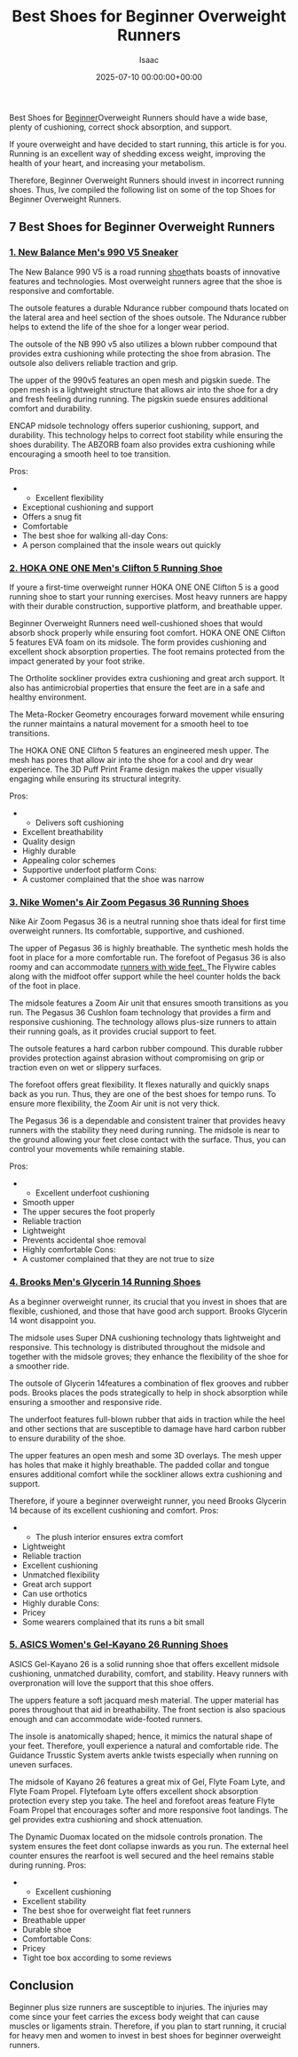 ﻿---
title: Best Shoes for Beginner Overweight Runners
description: Best Shoes for Beginner Overweight Runners should have a wide base, plenty of cushioning, correct shock absorption, and support. If youre overweight and have...
slug: /best-shoes-for-beginner-overweight-runners/
date: 2025-07-10 00:00:00+00:00
lastmod: 2025-07-10 00:00:00+03:00
author: Isaac
categories:
- Product Reviews
- Running shoes
tags:
- product-reviews
- shoe
- beginner
layout: post
---

Best Shoes for [Beginner](https://pestpolicy.com/best-bass-amps-for-beginners/)Overweight Runners should have a wide base, plenty of cushioning, correct shock absorption, and support.

If youre overweight and have decided to start running, this article is for you. Running is an excellent way of shedding excess weight, improving the health of your heart, and increasing your metabolism.

Therefore, Beginner Overweight Runners should invest in incorrect running shoes. Thus, Ive compiled the following list on some of the top Shoes for Beginner Overweight Runners.

##  7 Best Shoes for Beginner Overweight Runners

###  [1. New Balance Men's 990 V5 Sneaker](https://www.amazon.com/dp/B07L8L5KQF/?tag=p-policy-20)

The New Balance 990 V5 is a road running [shoe](https://pestpolicy.com/best-running-shoes-for-heavy-female-runners/)thats boasts of innovative features and technologies. Most overweight runners agree that the shoe is responsive and comfortable.

The outsole features a durable Ndurance rubber compound thats located on the lateral area and heel section of the shoes outsole. The Ndurance rubber helps to extend the life of the shoe for a longer wear period.

The outsole of the NB 990 v5 also utilizes a blown rubber compound that provides extra cushioning while protecting the shoe from abrasion. The outsole also delivers reliable traction and grip.

The upper of the 990v5 features an open mesh and pigskin suede. The open mesh is a lightweight structure that allows air into the shoe for a dry and fresh feeling during running. The pigskin suede ensures additional comfort and durability.

ENCAP midsole technology offers superior cushioning, support, and durability. This technology helps to correct foot stability while ensuring the shoes durability. The ABZORB foam also provides extra cushioning while encouraging a smooth heel to toe transition.


Pros:
- - Excellent flexibility
- Exceptional cushioning and support
- Offers a snug fit
- Comfortable
- The best shoe for walking all-day Cons:
- A person complained that the insole wears out quickly


###  [2. HOKA ONE ONE Men's Clifton 5 Running Shoe](https://www.amazon.com/dp/B0788T3GS8/?tag=p-policy-20)

If youre a first-time overweight runner HOKA ONE ONE Clifton 5 is a good running shoe to start your running exercises. Most heavy runners are happy with their durable construction, supportive platform, and breathable upper.

Beginner Overweight Runners need well-cushioned shoes that would absorb shock properly while ensuring foot comfort. HOKA ONE ONE Clifton 5 features EVA foam on its midsole. The form provides cushioning and excellent shock absorption properties. The foot remains protected from the impact generated by your foot strike.

The Ortholite sockliner provides extra cushioning and great arch support. It also has antimicrobial properties that ensure the feet are in a safe and healthy environment.

The Meta-Rocker Geometry encourages forward movement while ensuring the runner maintains a natural movement for a smooth heel to toe transitions.

The HOKA ONE ONE Clifton 5 features an engineered mesh upper. The mesh has pores that allow air into the shoe for a cool and dry wear experience. The 3D Puff Print Frame design makes the upper visually engaging while ensuring its structural integrity.


Pros:
- - Delivers soft cushioning
- Excellent breathability
- Quality design
- Highly durable
- Appealing color schemes
- Supportive underfoot platform Cons:
- A customer complained that the shoe was narrow


###  [3. Nike Women's Air Zoom Pegasus 36 Running Shoes](https://www.amazon.com/dp/B07LDG13Y5/?tag=p-policy-20)

Nike Air Zoom Pegasus 36 is a neutral running shoe thats ideal for first time overweight runners. Its comfortable, supportive, and cushioned.

The upper of Pegasus 36 is highly breathable. The synthetic mesh holds the foot in place for a more comfortable run. The forefoot of Pegasus 36 is also roomy and can accommodate [runners with wide feet. ](https://pestpolicy.com/best-running-shoes-for-men-with-wide-feet/)The Flywire cables along with the midfoot offer support while the heel counter holds the back of the foot in place.

The midsole features a Zoom Air unit that ensures smooth transitions as you run. The Pegasus 36 Cushlon foam technology that provides a firm and responsive cushioning. The technology allows plus-size runners to attain their running goals, as it provides crucial support to feet.

The outsole features a hard carbon rubber compound. This durable rubber provides protection against abrasion without compromising on grip or traction even on wet or slippery surfaces.

The forefoot offers great flexibility. It flexes naturally and quickly snaps back as you run. Thus, they are one of the best shoes for tempo runs. To ensure more flexibility, the Zoom Air unit is not very thick.

The Pegasus 36 is a dependable and consistent trainer that provides heavy runners with the stability they need during running. The midsole is near to the ground allowing your feet close contact with the surface. Thus, you can control your movements while remaining stable.


Pros:
- - Excellent underfoot cushioning
- Smooth upper
- The upper secures the foot properly
- Reliable traction
- Lightweight
- Prevents accidental shoe removal
- Highly comfortable Cons:
- A customer complained that they are not true to size


###  [4. Brooks Men's Glycerin 14 Running Shoes](https://www.amazon.com/dp/B017MZAO0Q/?tag=p-policy-20)

As a beginner overweight runner, its crucial that you invest in shoes that are flexible, cushioned, and those that have good arch support. Brooks Glycerin 14 wont disappoint you.

The midsole uses Super DNA cushioning technology thats lightweight and responsive. This technology is distributed throughout the midsole and together with the midsole groves; they enhance the flexibility of the shoe for a smoother ride.

The outsole of Glycerin 14features a combination of flex grooves and rubber pods. Brooks places the pods strategically to help in shock absorption while ensuring a smoother and responsive ride.

The underfoot features full-blown rubber that aids in traction while the heel and other sections that are susceptible to damage have hard carbon rubber to ensure durability of the shoe.

The upper features an open mesh and some 3D overlays. The mesh upper has holes that make it highly breathable. The padded collar and tongue ensures additional comfort while the sockliner allows extra cushioning and support.

Therefore, if youre a beginner overweight runner, you need Brooks Glycerin 14 because of its excellent cushioning and comfort. 
Pros:
- - The plush interior ensures extra comfort
- Lightweight
- Reliable traction
- Excellent cushioning
- Unmatched flexibility
- Great arch support
- Can use orthotics
- Highly durable Cons:
- Pricey
- Some wearers complained that its runs a bit small


###  [5. ASICS Women's Gel-Kayano 26 Running Shoes](https://www.amazon.com/dp/B07S9L1NY4/?tag=p-policy-20)

ASICS Gel-Kayano 26 is a solid running shoe that offers excellent midsole cushioning, unmatched durability, comfort, and stability. Heavy runners with overpronation will love the support that this shoe offers.

The uppers feature a soft jacquard mesh material. The upper material has pores throughout that aid in breathability. The front section is also spacious enough and can accommodate wide-footed runners.

The insole is anatomically shaped; hence, it mimics the natural shape of your feet. Therefore, youll experience a natural and comfortable ride. The Guidance Trusstic System averts ankle twists especially when running on uneven surfaces.

The midsole of Kayano 26 features a great mix of Gel, Flyte Foam Lyte, and Flyte Foam Propel. Flytefoam Lyte offers excellent shock absorption protection every step you take. The heel and forefoot areas feature Flyte Foam Propel that encourages softer and more responsive foot landings. The gel provides extra cushioning and shock attenuation.

The Dynamic Duomax located on the midsole controls pronation. The system ensures the feet dont collapse inwards as you run. The external heel counter ensures the rearfoot is well secured and the heel remains stable during running. 
Pros:
- - Excellent cushioning
- Excellent stability
- The best shoe for overweight flat feet runners
- Breathable upper
- Durable shoe
- Comfortable Cons:
- Pricey
- Tight toe box according to some reviews


##  Conclusion

Beginner plus size runners are susceptible to injuries. The injuries may come since your feet carries the excess body weight that can cause muscles or ligaments strain. Therefore, if you plan to start running, it crucial for heavy men and women to invest in best shoes for beginner overweight runners.


